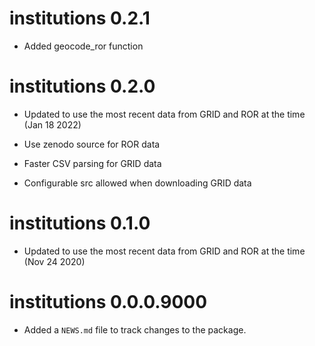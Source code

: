 # institutions 0.2.1

* Added geocode_ror function

# institutions 0.2.0

* Updated to use the most recent data from GRID and ROR at the time (Jan 18 2022)

* Use zenodo source for ROR data

* Faster CSV parsing for GRID data

* Configurable src allowed when downloading GRID data

# institutions 0.1.0

* Updated to use the most recent data from GRID and ROR at the time (Nov 24 2020)

# institutions 0.0.0.9000

* Added a `NEWS.md` file to track changes to the package.
